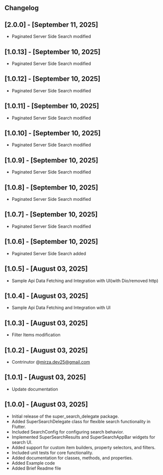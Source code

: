 ## Changelog

## [2.0.0] - [September 11, 2025]
* Paginated Server Side Search modified

## [1.0.13] - [September 10, 2025]
* Paginated Server Side Search modified

## [1.0.12] - [September 10, 2025]
* Paginated Server Side Search modified

## [1.0.11] - [September 10, 2025]
* Paginated Server Side Search modified

## [1.0.10] - [September 10, 2025]
* Paginated Server Side Search modified

## [1.0.9] - [September 10, 2025]
* Paginated Server Side Search modified

## [1.0.8] - [September 10, 2025]
* Paginated Server Side Search modified

## [1.0.7] - [September 10, 2025]
* Paginated Server Side Search modified

## [1.0.6] - [September 10, 2025]
* Paginated Server Side Search added

## [1.0.5] - [August 03, 2025]
* Sample Api Data Fetching and Integration with UI(with Dio/removed http)

## [1.0.4] - [August 03, 2025]
* Sample Api Data Fetching and Integration with UI

## [1.0.3] - [August 03, 2025]
* Filter Items modification

## [1.0.2] - [August 03, 2025]

* Contrinutor @mirza.dev25@gmail.com

## [1.0.1] - [August 03, 2025]

* Update documentation

## [1.0.0] - [August 03, 2025]

* Initial release of the super_search_delegate package.
* Added SuperSearchDelegate class for flexible search functionality in Flutter.
* Included SearchConfig for configuring search behavior.
* Implemented SuperSearchResults and SuperSearchAppBar widgets for search UI.
* Added support for custom item builders, property selectors, and filters.
* Included unit tests for core functionality.
* Added documentation for classes, methods, and properties.
* Added Example code 
* Added Brief Readme file

